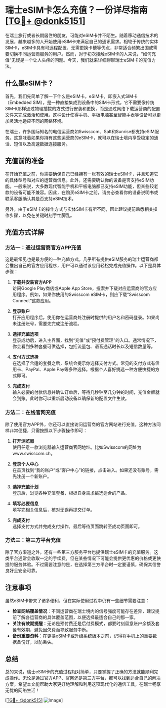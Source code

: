# 瑞士eSIM卡怎么充值？一份详尽指南[[TG💪+ @donk5151](https://t.me/s/donk5151)]

在瑞士旅行或者长期居住的朋友，可能对eSIM卡并不陌生。随着移动通信技术的发展，越来越多的人开始使用eSIM卡来满足自己的通讯需求。相较于传统的实体SIM卡，eSIM卡具有可远程配置、无需更换卡槽等优点，非常适合频繁出国或需要切换不同运营商服务的用户。然而，对于初次接触eSIM卡的人来说，“如何充值”无疑是一个让人头疼的问题。今天，我们就来详细聊聊瑞士eSIM卡的充值方法。

## 什么是eSIM卡？

首先，我们先简单了解一下什么是eSIM卡。eSIM卡，即嵌入式SIM卡（Embedded SIM），是一种直接集成到设备中的SIM卡形式。它不需要像传统SIM卡那样通过物理插拔的方式进行安装和更换，而是通过网络下载运营商的配置文件来完成激活和使用。这种设计使得手机、平板电脑甚至智能手表等设备可以更加灵活地适应不同的网络环境。

在瑞士，许多国际知名的电信运营商如Swisscom、Salt和Sunrise都支持eSIM服务。这意味着如果你持有这些运营商的eSIM卡，就可以在瑞士境内享受稳定的通话、短信以及高速数据连接服务。

## 充值前的准备

在开始充值之前，你需要确保自己已经拥有一张有效的瑞士eSIM卡，并且知道它的具体型号和对应的运营商信息。此外，还需要确认你的设备是否支持eSIM功能。一般来说，大多数现代智能手机和平板电脑都已支持eSIM功能，但某些较老款的设备可能不兼容。因此，在购买eSIM卡之前，请务必查看你的设备说明书或联系客服确认其是否支持eSIM技术。

另外，由于eSIM卡的操作方式与实体SIM卡有所不同，因此建议提前熟悉相关操作步骤，以免在关键时刻手忙脚乱。

## 充值方式详解

### 方法一：通过运营商官方APP充值

这是最常见也是最方便的一种充值方式。几乎所有提供eSIM服务的瑞士运营商都会推出自己的官方应用程序，用户可以通过该应用轻松完成充值操作。以下是具体步骤：

1. **下载并安装官方APP**  
   访问Google Play商店或Apple App Store，搜索并下载对应运营商的官方应用程序。例如，如果你使用的Swisscom eSIM卡，则应下载“Swisscom Connect”这款应用。

2. **登录账户**  
   打开应用程序后，使用你在运营商处注册时提供的用户名和密码登录。如果尚未注册账号，需要先完成注册流程。

3. **选择充值选项**  
   登录成功后，进入主界面，找到“充值”或“预付费管理”的入口。通常情况下，你会看到多种套餐可供选择，包括流量包、语音通话时长以及短信数量等。

4. **支付方式选择**  
   在选择了合适的套餐之后，系统会提示你选择支付方式。常见的支付方式有信用卡、PayPal、Apple Pay等多种选择。根据个人喜好挑选一种方便快捷的方式即可。

5. **完成支付**  
   输入必要的付款信息并确认订单后，等待几秒钟至几分钟的时间，充值金额就会到账。此时你可以重新启动设备以确保新的配置文件生效。

### 方法二：在线官网充值

除了使用官方APP外，你还可以直接访问运营商的官方网站进行充值。这种方法同样非常便捷，只需按照以下步骤操作即可：

1. **打开浏览器**  
   使用任意一款浏览器输入运营商官网地址。比如Swisscom的网址为www.swisscom.ch。

2. **登录个人中心**  
   在首页找到“我的账户”或“客户中心”的链接，点击进入。如果还没有账号，需先注册一个新账户。

3. **选择充值计划**  
   登录后，浏览各种充值套餐，根据自身需求挑选适合的产品。

4. **填写必要信息**  
   填写完相关信息后，核对无误再提交订单。

5. **完成支付**  
   选择支付方式并完成支付操作，最后等待页面跳转至成功页面即可。

### 方法三：第三方平台充值

除了官方渠道之外，还有一些第三方服务平台也提供瑞士eSIM卡的充值服务。这类平台通常会收取一定的手续费，但在某些情况下可能会提供更优惠的价格或更快捷的服务体验。不过需要注意的是，在选择第三方平台时一定要谨慎，确保其信誉良好且安全可靠。

## 注意事项

虽然eSIM卡带来了诸多便利，但在实际使用过程中仍有一些细节需要注意：

- **检查网络覆盖情况**：不同运营商在瑞士境内的信号强度可能存在差异，建议提前了解各运营商的具体覆盖范围，以便选择最适合自己的那一家。
- **关注有效期提醒**：无论是预付费还是后付费模式，都要时刻留意账户余额及套餐有效期，避免因欠费而导致服务中断。
- **备份重要资料**：在更换eSIM卡或升级系统版本之前，记得将手机上的重要数据备份好，以防丢失。

## 总结

总的来说，瑞士eSIM卡的充值过程相对简单，只要掌握了正确的方法就能顺利完成操作。无论是通过官方APP、官网还是第三方平台，都可以找到适合自己的解决方案。希望本文能帮助大家更好地理解和利用这项现代化的通信工具，在瑞士畅享无忧的网络生活！

[[TG💪+ @donk5151](https://t.me/s/donk5151) ![Image](https://i.postimg.cc/rwNCRYN7/Snipaste-2025-04-30-17-27-05.png)]